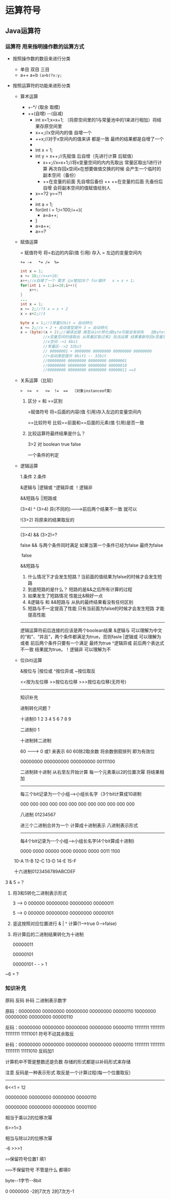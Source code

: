 # 运算符号

## Java运算符

### 	运算符 用来指明操作数的运算方式

- 按照操作数的数目来进行分类
  - 单目	双目	三目
  - a++	a+b	`(a>b)?x:y;`

- 按照运算符的功能来进形分类

  - 算术运算
    - +-*/ (取余	取模)
    - ++(自增) --(自减) 
      - int x=1;x=x+1;  （将原空间里的1与常量池中的1来进行相加）将结果存原空间里 
      - x++;//x空间内的值 自增一个 
      - ++x;//对于x空间内的值来讲 都是一致 最终的结果都是自增了一个
      - 
      - int x = 1;
      - int y = x++;//先赋值 后自增（先进行计算 后赋值）
        - x++;//x=x+1;//将x变量空间的内内先取出 常量区取出1进行计算 再次存回x空间x在想要做值交换的时候 会产生一个临时的副本空间（备份）
        - ++在变量的前面 先自增后备份 ++  ++在变量的后面 先备份后自增 会将副本空间的值赋值给别人
      - x==?2  y==?1
      - 
      - int a = 1;
      - for(int i = 1;i<100;i++){
        - a=a++;
      - }
      - a=a++;
      - a==?

  - 赋值运算

     = 赋值符号 将=右边的内容(值 引用) 存入 = 左边的变量空间内

    `+=	-=	 *=	/=	%=`

    ```java
    int x = 1;
    x += 10;//x=x+10;
    x++;//x自增了一个 需求 让x增加10个 for循环	x = x + 1;
    for(int i = 1;i<=10;i++){
        x++;
    }
    ...
    int x = 1;
    x += 2;//?3 x = x + 2
    x = x+2;//3
    
    byte x = 1;//1常量32bit = 自动转化
    x += 2;//x + 2 + 自动类型提升 3 = 自动转化
    x = (byte)(x + 2);//编译出错 类型从int转化成byte可能会有损失   加byte强制转化
    		  //x变量空间的值取出 从常量区取过来2 加法运算 结果重新存回x变量空间内
    		  //x空间-->1 8bit
    		  //常量区-->2	32bit
    		  // 00000001 + 0000000 00000000 00000000 00000000
    		  //+自动类型提升 8bit1 -- 32bit
    		  //00000000 00000000 00000000 00000001
    		  //00000000 00000000 00000000 00000010
    		  //00000000 00000000 00000000 00000011 ==3
    ```

    

  - 关系运算（比较）

    `>	>= 	<	<=	!=	==	（对象instanceof类） `

    1. 区分 = 和 ==区别	

       =赋值符号 将=后面的内容(值 引用)存入左边的变量空间内

       ==比较符号	比较==前面和==后面的元素(值 引用)是否一致

    2. 比较运算符最终结果是什么？

       3>2 对	boolean	true false

       一个条件的判定

  - 逻辑运算

    1.条件	2.条件

    &逻辑与	|逻辑或	^逻辑异或	！逻辑非

    &&短路与	||短路或

    (3>4) ^ (3>4)	异(不同的)--->前后两个结果不一致 就可以

    !(3>2) 将原来的结果取反的

    ----

    (3>4) && (3>2)=?

    false && 			与两个条件同时满足 如果当第一个条件已经为false 最终为false

    ​	false

    &&短路与

    1. 什么情况下才会发生短路？当前面的值结果为false的时候才会发生短路
    2. 到底短路的是什么？ 短路的是&&之后所有计算的过程
    3. 如果发生了短路情况 性能比&稍好一点
    4. &逻辑与 和 &&短路与 从执的最终结果看没有任何区别
    5. 短路与不一定提高了性能 只有当前面为false的时候才会发生短路 才能提高性能

    -----

    逻辑运算符前后连接的应该是两个boolean结果 &逻辑与 可以理解为中文的“和”、“并且”，两个条件都满足为true，否则fasle |逻辑或 可以理解为或者 前后两个条件只要有一个满足 最终为true	^逻辑异或 前后两个表达式不一致 结果就为true。！逻辑非 可以理解为不

    

  - 位(bit)运算

    &按位与	|按位或	^按位异或	~按位取反

    <<按为左位移	>>按位右位移	>>>按位右位移(无符号)

    -----

    知识补充

    进制转化问题？

    十进制0 1 2 3 4 5 6 7 8 9

    二进制0 1

    十进制转二进制

    60 ---> 0 或1 来表示 60  60除2取余数 将余数倒叙排列 即为有效位

    00000000 000000000 000000000 00111100

    二进制转十进制	从右至左开始计算 每一个元素乘以2的位置次幂 将结果相加

    -----

    每三个bit记录为一个小组-->小组长名字（3个bit计算成10进制

    000 000 000 000 000 000 000 000 000 000 000 000 

    八进制 01234567

    进三个二进制合并为一个 计算成十进制表示 八进制表示形式

    ----

    每4个bit记录为一个小组-->小组长名字(4个bit算成十进制)

    0000 0000 00000 0000 00000 0000 0011 1100

  ​																			10-A 11-B 12-C 13-D 14-E 15-F

  ​		十六进制0123456789ABCDEF





3 & 5 =？

1. 将3和5转化二进制表示形式

   3 --> 0 000000 00000000 00000000 00000011 

   5 --> 0 000000 00000000 00000000 00000101

2. 竖这按照对应位置进行 & | ^ 计算(1-->true 0–>false)

3. 将计算后的二进制结果转化为十进制

   00000011

   00000101

   00000101 - - > 1

~6 = ?

### 知识补充

原码 反码 补码 二进制表示数字

原码：00000000 00000000 00000000 00000000 00000110	10000000 00000000 00000000 00000110

反码：00000000 00000000 00000000 00000000 00000110    11111111 11111111 11111111 11111001 符号不动其余取反

补码：00000000 00000000 00000000 00000000 00000110    11111111 11111111 11111111 11111010 反码加1

计算机中不管是整数还是负数 存储的形式都是以补码形式来存储

注意 反码是一种表示形式 取反是一个计算过程(每一个位置取反)

----

6<<1 = 12

00000000 00000000 00000000 00000110

00000000 00000000 00000000 00001100

相当于乘以2的位移次幂

6>>1=3

相当与除以2的位移次幂

-6 >>>1

`>>`保留符号位置1 填1

`>>>`不保留符号 不管是什么 都填0



byte--1字节--8bit

0 0000000	-2的7次方	2的7次方-1

​	